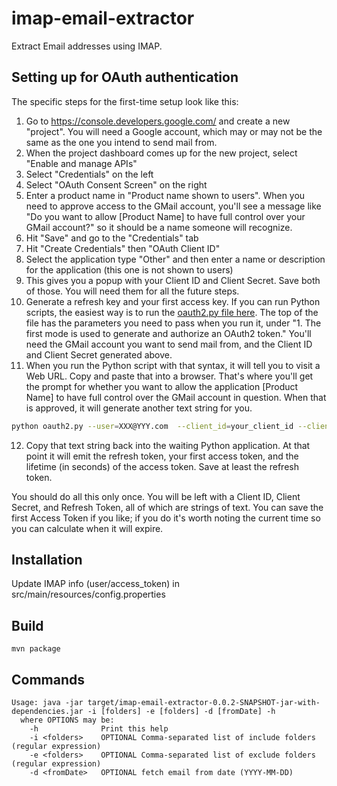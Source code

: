 # imap-email-extractor

Extract Email addresses using IMAP.  

## Setting up for OAuth authentication
The specific steps for the first-time setup look like this:

1. Go to https://console.developers.google.com/ and create a new "project". You will need a Google account, which may or may not be the same as the one you intend to send mail from.
2. When the project dashboard comes up for the new project, select "Enable and manage APIs"
3. Select "Credentials" on the left
4. Select "OAuth Consent Screen" on the right
5. Enter a product name in "Product name shown to users". When you need to approve access to the GMail account, you'll see a message like "Do you want to allow [Product Name] to have full control over your GMail account?" so it should be a name someone will recognize.
6. Hit "Save" and go to the "Credentials" tab
7. Hit "Create Credentials" then "OAuth Client ID"
8. Select the application type "Other" and then enter a name or description for the application (this one is not shown to users)
9. This gives you a popup with your Client ID and Client Secret. Save both of those. You will need them for all the future steps.
10. Generate a refresh key and your first access key. If you can run Python scripts, the easiest way is to run the [oauth2.py file here](https://github.com/google/gmail-oauth2-tools/tree/master/python). The top of the file has the parameters you need to pass when you run it, under "1. The first mode is used to generate and authorize an OAuth2 token." You'll need the GMail account you want to send mail from, and the Client ID and Client Secret generated above.
11. When you run the Python script with that syntax, it will tell you to visit a Web URL. Copy and paste that into a browser. That's where you'll get the prompt for whether you want to allow the application [Product Name] to have full control over the GMail account in question. When that is approved, it will generate another text string for you.
```bash
python oauth2.py --user=XXX@YYY.com  --client_id=your_client_id --client_secret=your_client_secret --generate_oauth2_token
```
12. Copy that text string back into the waiting Python application. At that point it will emit the refresh token, your first access token, and the lifetime (in seconds) of the access token. Save at least the refresh token.

You should do all this only once. You will be left with a Client ID, Client Secret, and Refresh Token, all of which are strings of text. You can save the first Access Token if you like; if you do it's worth noting the current time so you can calculate when it will expire.

## Installation

Update IMAP info (user/access_token) in src/main/resources/config.properties

## Build

```
mvn package
```

## Commands

```
Usage: java -jar target/imap-email-extractor-0.0.2-SNAPSHOT-jar-with-dependencies.jar -i [folders] -e [folders] -d [fromDate] -h
  where OPTIONS may be:
    -h              Print this help
    -i <folders>    OPTIONAL Comma-separated list of include folders (regular expression)
    -e <folders>    OPTIONAL Comma-separated list of exclude folders (regular expression)
    -d <fromDate>   OPTIONAL fetch email from date (YYYY-MM-DD)
```
